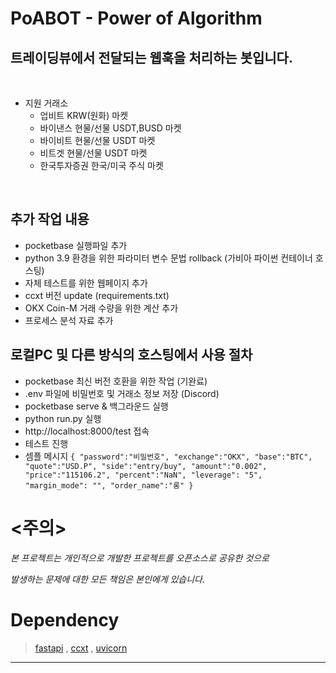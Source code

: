 # PoABOT - Power of Algorithm

## 트레이딩뷰에서 전달되는 웹훅을 처리하는 봇입니다.

&nbsp;

- 지원 거래소
  - 업비트 KRW(원화) 마켓
  - 바이낸스 현물/선물 USDT,BUSD 마켓
  - 바이비트 현물/선물 USDT 마켓
  - 비트겟 현물/선물 USDT 마켓
  - 한국투자증권 한국/미국 주식 마켓

&nbsp;


## 추가 작업 내용 
 - pocketbase 실행파일 추가 
 - python 3.9 환경을 위한 파라미터 변수 문법 rollback (가비아 파이썬 컨테이너 호스팅)
 - 자체 테스트를 위한 웹페이지 추가 
 - ccxt 버전 update (requirements.txt)
 - OKX Coin-M 거래 수량을 위한 계산 추가 
 - 프로세스 분석 자료 추가 

## 로컬PC 및 다른 방식의 호스팅에서 사용 절차
 - pocketbase 최신 버전 호환을 위한 작업 (기완료)
 - .env 파일에 비밀번호 및 거래소 정보 저장 (Discord)
 - pocketbase serve &    백그라운드 실행 
 - python run.py 실행 
 - http://localhost:8000/test 접속
 - 테스트 진행 
 - 셈플 메시지 
  ```{ "password":"비밀번호", "exchange":"OKX", "base":"BTC", "quote":"USD.P", "side":"entry/buy", "amount":"0.002", "price":"115106.2", "percent":"NaN", "leverage": "5", "margin_mode": "", "order_name":"롱" } ```

# <주의>

_본 프로젝트는 개인적으로 개발한 프로젝트를 오픈소스로 공유한 것으로_

_발생하는 문제에 대한 모든 책임은 본인에게 있습니다._

# Dependency

> [fastapi](https://github.com/tiangolo/fastapi) , [ccxt](https://github.com/ccxt/ccxt) , [uvicorn](https://github.com/encode/uvicorn)


----------
